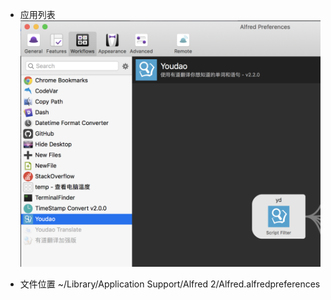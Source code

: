 
- 应用列表
  ![alfred](./alfred.png)

- 文件位置
 ~/Library/Application Support/Alfred 2/Alfred.alfredpreferences